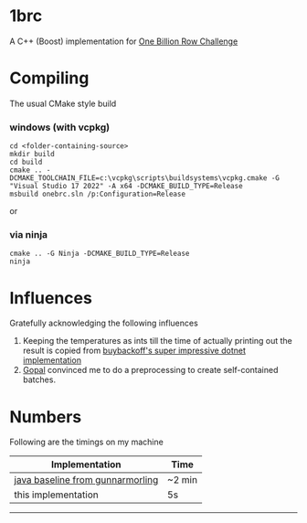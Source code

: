 # 1brc
A C++ (Boost) implementation for [One Billion Row Challenge](https://www.morling.dev/blog/one-billion-row-challenge/) 

# Compiling

The usual CMake style build

### windows (with vcpkg)
```
cd <folder-containing-source>
mkdir build
cd build
cmake .. -DCMAKE_TOOLCHAIN_FILE=c:\vcpkg\scripts\buildsystems\vcpkg.cmake -G "Visual Studio 17 2022" -A x64 -DCMAKE_BUILD_TYPE=Release
msbuild onebrc.sln /p:Configuration=Release
```
or 
### via ninja
```
cmake .. -G Ninja -DCMAKE_BUILD_TYPE=Release
ninja
```

# Influences

Gratefully acknowledging the following influences

1. Keeping the temperatures as ints till the time of actually printing out the result is copied from [buybackoff's super impressive dotnet implementation](https://github.com/buybackoff)
2. [Gopal](https://github.com/kasturgo) convinced me to do a preprocessing to create self-contained batches.
    
# Numbers

Following are the timings on my machine

 | Implementation   |   Time  |             
 | ---------------- | ------- |
 |[java baseline from gunnarmorling](https://github.com/gunnarmorling/1brc) | ~2 min |
 | this implementation                                               | 5s |
--------------------------------------------------------------------------

